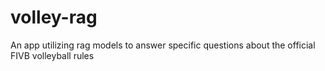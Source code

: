 # volley-rag
An app utilizing rag models to answer specific questions about the official FIVB volleyball rules
